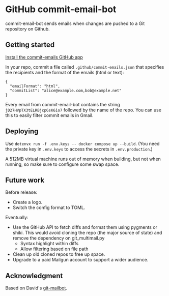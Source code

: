 # GitHub commit-email-bot

commit-email-bot sends emails when changes are pushed to a Git repository on Github.

## Getting started

[Install the commit-emails GitHub app](https://github.com/apps/commit-emails)

In your repo, commit a file called `.github/commit-emails.json` that specifies the recipients and the format of the emails (html or text):

```
{
  "emailFormat": "html",
  "commitList": "alice@example.com,bob@example.net"
}
```

Every email from commit-email-bot contains the string `jD27HVpTX3tELRBjcpGsK6io7` followed by the name of the repo. You can use this to easily filter commit emails in Gmail.

## Deploying

Use `dotenvx run -f .env.keys -- docker compose up --build`. (You need the private key in `.env.keys` to access the secrets in `.env.production`.)

A 512MB virtual machine runs out of memory when building, but not when running, so make sure to configure some swap space.

## Future work

Before release:
- Create a logo.
- Switch the config format to TOML.

Eventually:
- Use the GitHub API to fetch diffs and format them using pygments or shiki. This would avoid cloning the repo (the
  major source of state) and remove the dependency on git_multimail.py
  - Syntax highlight within diffs
  - Allow filtering based on file path
- Clean up old cloned repos to free up space.
- Upgrade to a paid Mailgun account to support a wider audience.

## Acknowledgment

Based on David's [git-mailbot](https://github.com/davidlazar/git-mailbot).

